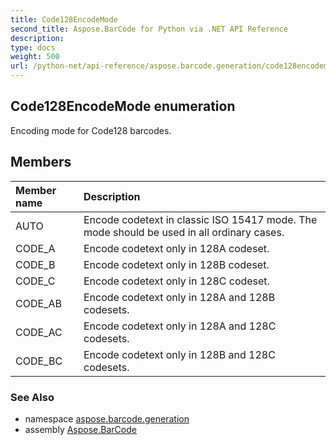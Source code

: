 ```yaml
---
title: Code128EncodeMode
second_title: Aspose.BarCode for Python via .NET API Reference
description: 
type: docs
weight: 500
url: /python-net/api-reference/aspose.barcode.generation/code128encodemode/
---
```


## Code128EncodeMode enumeration

Encoding mode for Code128 barcodes.

## Members
| Member name | Description |
| :- | :- |
|AUTO|Encode codetext in classic ISO 15417 mode. The mode should be used in all ordinary cases.|
|CODE_A|Encode codetext only in 128A codeset.|
|CODE_B|Encode codetext only in 128B codeset.|
|CODE_C|Encode codetext only in 128C codeset.|
|CODE_AB|Encode codetext only in 128A and 128B codesets.|
|CODE_AC|Encode codetext only in 128A and 128C codesets.|
|CODE_BC|Encode codetext only in 128B and 128C codesets.|

### See Also

* namespace [aspose.barcode.generation](/barcode/python-net/api-reference/aspose.barcode.generation/)
* assembly [Aspose.BarCode](/barcode/python-net/api-reference/)

